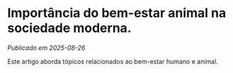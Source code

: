 # Importância do bem-estar animal na sociedade moderna.

*Publicado em 2025-08-26*

Este artigo aborda tópicos relacionados ao bem-estar humano e animal.

